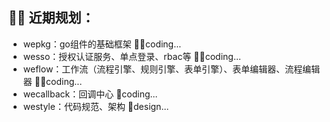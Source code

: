 ## 👩‍💻 近期规划：
- wepkg：go组件的基础框架 👩‍💻coding...
- wesso：授权认证服务、单点登录、rbac等 👩‍💻coding...
- weflow：工作流（流程引擎、规则引擎、表单引擎）、表单编辑器、流程编辑器 👩‍💻coding...
- wecallback：回调中心 🙋coding...
- westyle：代码规范、架构 🙋‍design...

<!--

**Here are some ideas to get you started:**

🙋‍♀️ A short introduction - what is your organization all about?
🌈 Contribution guidelines - how can the community get involved?
👩‍💻 Useful resources - where can the community find your docs? Is there anything else the community should know?
🍿 Fun facts - what does your team eat for breakfast?
🧙 Remember, you can do mighty things with the power of [Markdown](https://docs.github.com/github/writing-on-github/getting-started-with-writing-and-formatting-on-github/basic-writing-and-formatting-syntax)
-->
